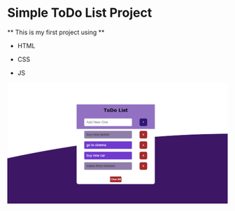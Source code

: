 # Simple ToDo List Project 
** This is my first project using **

- HTML
* CSS
+ JS





![todolist image](todolist.png)
